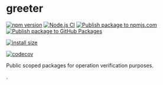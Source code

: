 # greeter

[![npm version](https://badge.fury.io/js/@msn088%2Fgreeter.svg?icon=si%3Anpm)](https://badge.fury.io/js/@msn088%2Fgreeter)
[![Node.js CI](https://github.com/F88/greeter/actions/workflows/nodejs-ci.yml/badge.svg)](https://github.com/F88/greeter/actions/workflows/nodejs-ci.yml)
[![Publish package to npmjs.com](https://github.com/F88/greeter/actions/workflows/npm-publish-to-npmjs.yml/badge.svg?branch=main)](https://github.com/F88/greeter/actions/workflows/npm-publish-to-npmjs.yml)
[![Publish package to GitHub Packages](https://github.com/F88/greeter/actions/workflows/npm-publish-to-github-packages.yml/badge.svg)](https://github.com/F88/greeter/actions/workflows/npm-publish-to-github-packages.yml)

[![install size](https://packagephobia.com/badge?p=@msn088/greeter)](https://packagephobia.com/result?p=@msn088/greeter)

[![codecov](https://codecov.io/gh/F88/greeter/graph/badge.svg?token=LXEBNTVCUL)](https://codecov.io/gh/F88/greeter)

Public scoped packages for operation verification purposes.

.
